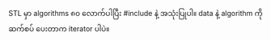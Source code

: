 STL မှာ algorithms ၈၀  လောက်ပါပြီး #include <algorithm> နဲ့ အသုံးပြုပါ။
data နဲ့  algorithm ကိုဆက်စပ် ပေးတာက iterator ပါပဲ။
